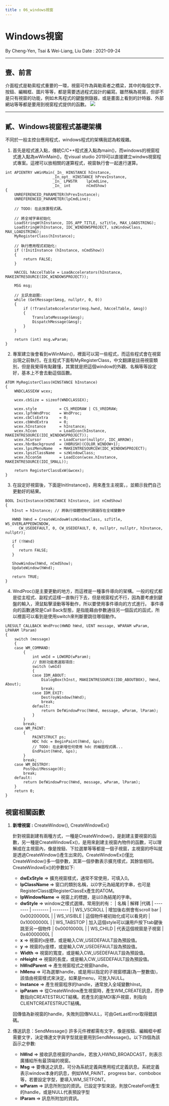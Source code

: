 ```yaml
---
title : 06_windows視窗
---
```


# Windows視窗
By Cheng-Yen, Tsai & Wei-Liang, Liu
Date : 2021-09-24

---
## 壹、前言
介面程式是勒索程式重要的一環，視窗可作為與勒索者之橋梁，其中的每個文字、按鈕、編輯框、圖片等等，都是需要透過程式設計的編寫。雖然稱為視窗，但卻不是只有視窗的功能，例如木馬程式的鍵盤側錄器，或是畫面上看到的計時器、外部網站等等都是要用到視窗程式提供的函數。
![](https://i.imgur.com/sLxLWwA.jpg)


---
## 貳、Windows視窗程式基礎架構
不同於一般主控台應用程式，windows程式的架構我認為較複雜。
1. 首先是程式進入點，傳統C/C++程式進入點為main()，而windows的視窗程式進入點為wWinMain()，在visual studio 2019可以直接建立windws視窗程式專案。這裡可以放相關的運算程式，視窗執行會一起進行運算。
```cpp=
int APIENTRY wWinMain(_In_ HINSTANCE hInstance,
                     _In_opt_ HINSTANCE hPrevInstance,
                     _In_ LPWSTR    lpCmdLine,
                     _In_ int       nCmdShow)
{
    UNREFERENCED_PARAMETER(hPrevInstance);
    UNREFERENCED_PARAMETER(lpCmdLine);

    // TODO: 在此放置程式碼。

    // 將全域字串初始化
    LoadStringW(hInstance, IDS_APP_TITLE, szTitle, MAX_LOADSTRING);
    LoadStringW(hInstance, IDC_WINDOWSPROJECT, szWindowClass, MAX_LOADSTRING);
    MyRegisterClass(hInstance);

    // 執行應用程式初始化:
    if (!InitInstance (hInstance, nCmdShow))
    {
        return FALSE;
    }

    HACCEL hAccelTable = LoadAccelerators(hInstance, MAKEINTRESOURCE(IDC_WINDOWSPROJECT));

    MSG msg;

    // 主訊息迴圈:
    while (GetMessage(&msg, nullptr, 0, 0))
    {
        if (!TranslateAccelerator(msg.hwnd, hAccelTable, &msg))
        {
            TranslateMessage(&msg);
            DispatchMessage(&msg);
        }
    }

    return (int) msg.wParam;
}
```
2. 專案建立後會看到wWinMain()，裡面可以寫一些程式，而這些程式會在視窗出現之前執行。在主程式下面有MyRegisterClass，中文翻譯是註冊視窗類別，但是我覺得有點難懂，其實就是把這個window的外觀、名稱等等設定好，基本上不會去動這個函數。
```cpp=
ATOM MyRegisterClass(HINSTANCE hInstance)
{
    WNDCLASSEXW wcex;

    wcex.cbSize = sizeof(WNDCLASSEX);

    wcex.style          = CS_HREDRAW | CS_VREDRAW;
    wcex.lpfnWndProc    = WndProc;
    wcex.cbClsExtra     = 0;
    wcex.cbWndExtra     = 0;
    wcex.hInstance      = hInstance;
    wcex.hIcon          = LoadIcon(hInstance, MAKEINTRESOURCE(IDI_WINDOWSPROJECT));
    wcex.hCursor        = LoadCursor(nullptr, IDC_ARROW);
    wcex.hbrBackground  = (HBRUSH)(COLOR_WINDOW+1);
    wcex.lpszMenuName   = MAKEINTRESOURCEW(IDC_WINDOWSPROJECT);
    wcex.lpszClassName  = szWindowClass;
    wcex.hIconSm        = LoadIcon(wcex.hInstance, MAKEINTRESOURCE(IDI_SMALL));

    return RegisterClassExW(&wcex);
}
```
3. 在設定好視窗後，下面是InitInstance()，用來產生主視窗，，並顯示我們自己更動好的結果。
```cpp=
BOOL InitInstance(HINSTANCE hInstance, int nCmdShow)
{
   hInst = hInstance; // 將執行個體控制代碼儲存在全域變數中

   HWND hWnd = CreateWindowW(szWindowClass, szTitle, WS_OVERLAPPEDWINDOW,
      CW_USEDEFAULT, 0, CW_USEDEFAULT, 0, nullptr, nullptr, hInstance, nullptr);

   if (!hWnd)
   {
      return FALSE;
   }

   ShowWindow(hWnd, nCmdShow);
   UpdateWindow(hWnd);

   return TRUE;
}
```
4. WndProc()是主要更動的地方，而這裡是一種事件導向的架構。一般的程式都是從主程式、副程式這樣一直執行下去，但是視窗程式不行，因為要考慮到鍵盤的輸入，滑鼠點擊滾動等等動作，所以要使用事件導向的方式進行。
事件導向的函數通常是Call Back型態，是指能藉由參數通往另一個函式的函式，所以裡面可以看到是使用switch來判斷要跳往哪個動作。
```cpp=
LRESULT CALLBACK WndProc(HWND hWnd, UINT message, WPARAM wParam, LPARAM lParam)
{
    switch (message)
    {
    case WM_COMMAND:
        {
            int wmId = LOWORD(wParam);
            // 剖析功能表選取項目:
            switch (wmId)
            {
            case IDM_ABOUT:
                DialogBox(hInst, MAKEINTRESOURCE(IDD_ABOUTBOX), hWnd, About);
                break;
            case IDM_EXIT:
                DestroyWindow(hWnd);
                break;
            default:
                return DefWindowProc(hWnd, message, wParam, lParam);
            }
        }
        break;
    case WM_PAINT:
        {
            PAINTSTRUCT ps;
            HDC hdc = BeginPaint(hWnd, &ps);
            // TODO: 在此新增任何使用 hdc 的繪圖程式碼...
            EndPaint(hWnd, &ps);
        }
        break;
    case WM_DESTROY:
        PostQuitMessage(0);
        break;
    default:
        return DefWindowProc(hWnd, message, wParam, lParam);
    }
    return 0;
}
```

## 視窗相關函數
1. **新增視窗** **:** CreateWindow(), CreateWindowEx()

    針對視窗創建有兩種方式，一種是CreateWindow()，是創建主要視窗的函數，另一種是CreateWindowEx()，是用來創建主視窗內物件的函數，可以理解成在主視窗內，像是按鈕、下拉選單等等都是一個子視窗，主視窗的呼叫就是透過CreateWindow()產生出來的。CreateWindowEx()僅比CreateWindow()多一個參數，其第一個參數表示擴充樣式，其餘皆相同。
    CreateWindowEx()的參數如下:
    * **dwExStyle** => 擴充視窗樣式，通常不常使用，可填入0。
    * **lpClassName** => 窗口的類別名稱，以0字元為結尾的字串，也可是RegisterClass或RegisterClassEx產生的ATOM。
    * **lpWindowName** => 視窗上的標題，是以0為結尾的字串。
    * **dwStyle** => window之樣式選擇。常用到的有：
        | 名稱 | 解釋 |代碼
        | -------- | -------- | -------- |
        | WS_VSCROLL | 增加後右側會有scroll bar     | 0x00200000L     |
        | WS_VISIBLE | 這個物件被初始化成可以看見的 | 0x10000000L |
        | WS_TABSTOP | 加入這個style可以讓用戶按下tab鍵後跳至另一個物件 | 0x00010000L |
        | WS_CHILD | 代表這個視窗是子視窗 | 0x40000000L |
    * **x** => 視窗的x座標，或是輸入CW_USEDEFAULT設為預設值。
    * **y** => 視窗的y座標，或是輸入CW_USEDEFAULT設為預設值。
    * **Width** => 視窗的寬度，或是輸入CW_USEDEFAULT設為預設值。
    * **nHeight** => 視窗的長度，或是輸入CW_USEDEFAULT設為預設值。
    * **hWndParent** => 產生視窗程式之視窗handle。
    * **hMenu** => 可為選單handle，或是用以指定的子視窗標識(為一整數值)，該值由視窗樣式來決定。如果是menu，可放入NULL。
    * **Instance** => 產生視窗程序的handle，通常放入全域變數hInst。
    * **ipParam** => 從CreateWindow產生視窗時，產生WM_CREATE訊息，而參數指向CREATESTRUCT結構。若產生的是MDI客戶視窗，則指向CLIENTCREATESTRUCT結構。
    
    回傳值為新視窗的handle，失敗則回傳NULL，可由GetLastError取得錯誤碼。
2. 傳送訊息：SendMessage()
    許多元件裡都需有文字，像是按鈕、編輯框中都需要文字，決定傳達文字與字型就是要用到SendMessage()。以下四個為該函示之參數:
    * **hWnd** => 接收訊息視窗的handle，若放入HWND_BROADCAST，則表示廣播給所有最頂端的視窗。
    * **Msg** => 要傳送之訊息，可分為系統定義與應用程式定義訊息。系統定義表示window本身的訊息，例如WM_PAINT、progress bar、combobox等，若要設定字型，要填入WM_SETFONT。
    * **wParam** => 訊息所附加的資訊。已設定字型來說，則放CreateFont產生的handle，或是NULL代表預設字型
    * **IParam** => 訊息所附加的資訊。